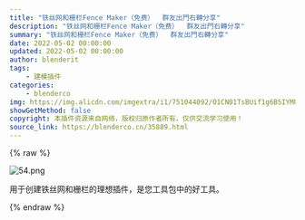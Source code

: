 ```yaml
---
title: "铁丝网和栅栏Fence Maker（免费）  群友出門右轉分享"
description: "铁丝网和栅栏Fence Maker（免费）  群友出門右轉分享"
summary: "铁丝网和栅栏Fence Maker（免费）  群友出門右轉分享"
date: 2022-05-02 00:00:00
updated: 2022-05-02 00:00:00
author: blenderit
tags: 
    - 建模插件
categories:
    - blenderco
img: https://img.alicdn.com/imgextra/i1/751044092/O1CN01TsBUif1g6BSIYMUow_!!751044092.png
showGetMethod: false
copyright: 本插件资源来自网络，版权归原作者所有，仅供交流学习使用！
source_link: https://blenderco.cn/35889.html
---
```


{% raw %}
<p><img class="aligncenter" src="https://img.alicdn.com/imgextra/i1/751044092/O1CN01TsBUif1g6BSIYMUow_!!751044092.png" alt="54.png"></p><p>用于创建铁丝网和栅栏的理想插件，是您工具包中的好工具。</p>
<div style="display: none">blenderco</div>
{% endraw %}